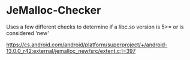 # JeMalloc-Checker
Uses a few different checks to determine if a libc.so version is 5>= or is considered 'new'

https://cs.android.com/android/platform/superproject/+/android-13.0.0_r42:external/jemalloc_new/src/extent.c;l=397
